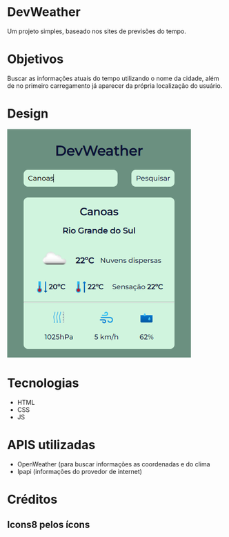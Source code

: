 # DevWeather

Um projeto simples, baseado nos sites de previsões do tempo. 

# Objetivos 
Buscar as informações atuais do tempo utilizando o nome da cidade, além de no primeiro carregamento já aparecer da própria localização do usuário.  

# Design
![project-design](./src/design/design.png)

# Tecnologias

- HTML
- CSS
- JS

# APIS utilizadas

- OpenWeather (para buscar informações as coordenadas e do clima
- Ipapi (informações do provedor de internet)

# Créditos

## Icons8 pelos ícons